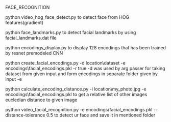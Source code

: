 FACE_RECOGNITION
 
python video_hog_face_detect.py to detect face from HOG features(gradient)

python face_landmarks.py to detect facial landmarks by using facial_landmarks.dat file

python encodings_display.py to display 128 encodings that has been trained by resnet premodeled CNN

python create_facial_encodings.py -d location\dataset -e encodings\facial_encodings.pkl -r true
    -d was used by arg passer for taking dataset from given input and form encodings in separate folder given by input -e

python calculate_encoding_distance.py -i location\my_photo.jpg -e encodings\facial_encodings.pkl
      to get a relative list of other images eucledian distance to given image
      
python video_facial_recognition.py -e encodings/facial_encodings.pkl --distance-tolerance 0.5
      to detect ur face and save it in mentioned folder
      
